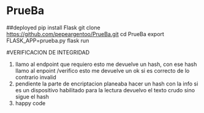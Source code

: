 # PrueBa
##deployed
pip install Flask
git clone https://github.com/pepeargentoo/PrueBa.git
cd PrueBa
export FLASK_APP=prueba.py
flask run


#VERIFICACION DE INTEGRIDAD

1) llamo al endpoint que requiero esto me devuelve un hash, con ese hash llamo al enpoint /verifico esto me devuelve un ok si es correcto de lo contrario invalid
2) pendiente la parte de encriptacion planeaba hacer un hash con la info si es un dispositivo habilitado para la lectura devuelvo el texto crudo sino sigue el hash
3) happy code

